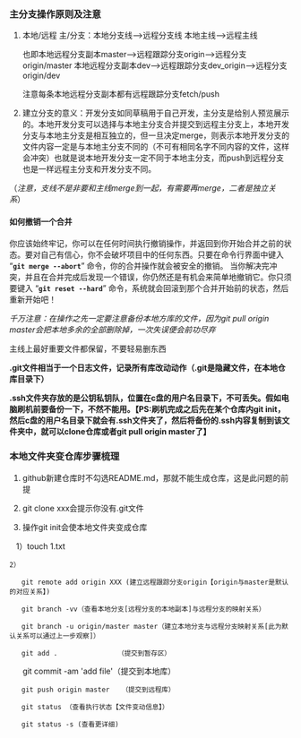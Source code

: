 ### 主分支操作原则及注意

1. 本地/远程 主/分支：本地分支线——>远程分支线 本地主线——>远程主线  

   也即本地远程分支副本master——>远程跟踪分支origin——>远程分支origin/master 本地远程分支副本dev——>远程跟踪分支dev_origin——>远程分支origin/dev
   
   注意每条本地远程分支副本都有远程跟踪分支fetch/push
   
2. 建立分支的意义：开发分支如同草稿用于自己开发，主分支是给别人预览展示的。本地开发分支可以选择与本地主分支合并提交到远程主分支上，本地开发分支与本地主分支是相互独立的，但一旦决定merge，则表示本地开发分支的文件内容一定是与本地主分支不同的（不可有相同名字不同内容的文件，这样会冲突）也就是说本地开发分支一定不同于本地主分支，而push到远程分支也是一样远程主分支和开发分支不同。
   
  （*注意，支线不是非要和主线merge到一起，有需要再merge，二者是独立关系*）
  
   #### 如何撤销一个合并
   你应该始终牢记，你可以在任何时间执行撤销操作，并返回到你开始合并之前的状态。要对自己有信心，你不会破坏项目中的任何东西。只要在命令行界面中键入 “**````git merge --abort````**” 命令，你的合并操作就会被安全的撤销。
   当你解决完冲突，并且在合并完成后发现一个错误，你仍然还是有机会来简单地撤销它。你只须要键入 “**````git reset --hard````**” 命令，系统就会回滚到那个合并开始前的状态，然后重新开始吧！
 
   
 *千万注意：在操作之先一定要注意备份本地方库的文件，因为git pull origin master会把本地多余的全部删除掉，一次失误便会前功尽弃* 
 
 主线上最好重要文件都保留，不要轻易删东西
 
 **.git文件相当于一个日志文件，记录所有库改动动作（.git是隐藏文件，在本地仓库目录下）**
 
 **.ssh文件夹存放的是公钥私钥队，位置在c盘的用户名目录下，不可丢失。假如电脑刷机前要备份一下，不然不能用。【PS:刷机完成之后先在某个仓库内git init，然后c盘的用户名目录下就会有.ssh文件夹了，然后将备份的.ssh内容复制到该文件夹中，就可以clone仓库或者git pull origin master了】**
 
 ### 本地文件夹变仓库步骤梳理
 
 1. github新建仓库时不勾选README.md，那就不能生成仓库，这是此问题的前提
 
 2. git clone xxx会提示你没有.git文件 
 
 3. 操作git init会使本地文件夹变成仓库
 
    1）touch 1.txt 
    
    2）
    
       git remote add origin XXX (建立远程跟踪分支origin【origin与master是默认的对应关系】)
       
       git branch -vv（查看本地分支[远程分支的本地副本]与远程分支的映射关系）
       
       git branch -u origin/master master（建立本地分支与远程分支映射关系[此为默认关系可以通过上一步观察]）
       
       git add .               （提交到暂存区）
       
       git commit -am 'add file'（提交到本地库）
       
       git push origin master   （提交到远程库）
       
       git status （查看执行状态【文件变动信息】）

       git status -s (查看更详细)